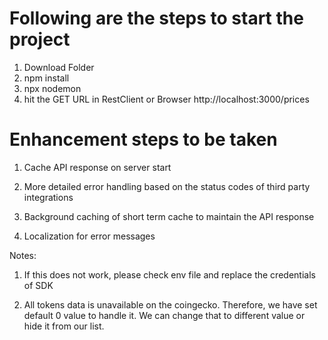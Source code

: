 # Following are the steps to start the project
 
1. Download Folder
2. npm install
3. npx nodemon
4. hit the GET URL in RestClient or Browser http://localhost:3000/prices


# Enhancement steps to be taken

1. Cache API response on server start

2. More detailed error handling based on the status codes of third party integrations

3. Background caching of short term cache to maintain the API response

4. Localization for error messages


Notes: 

1. If this does not work, please check env file and replace the credentials of SDK

2. All tokens data is unavailable on the coingecko. Therefore, we have set default 0 value to handle it. We can change that to different value or hide it from our list.